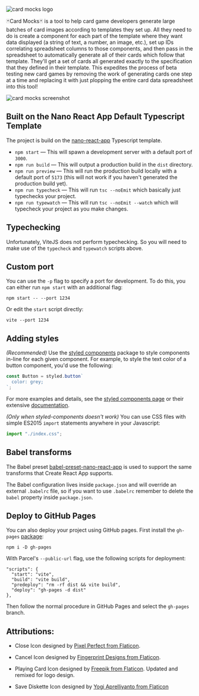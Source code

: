 ![card mocks logo](https://github.com/saint-justin/card-mocks/blob/main/src/assets/logo.png?raw=true)

🃏Card Mocks🃏 is a tool to help card game developers generate large batches of card images according to templates they set up. All they need to do is create a component for each part of the template where they want data displayed (a string of text, a number, an image, etc.), set up IDs correlating spreadsheet columns to those components, and then pass in the spreadsheet to automatically generate all of their cards which follow that template. They'll get a set of cards all generated exactly to the specification that they defined in their template. This expedites the process of beta testing new card games by removing the work of generating cards one step at a time and replacing it with just plopping the entire card data spreadsheet into this tool!

![card mocks screenshot](https://github.com/saint-justin/card-mocks/blob/main/src/assets/MockCardsScreenshot_2023-09-19.png?raw=true)

## Built on the Nano React App Default Typescript Template

The project is build on the [nano-react-app](https://github.com/nano-react-app/nano-react-app) Typescript template.

- `npm start` — This will spawn a development server with a default port of `3000`.
- `npm run build` — This will output a production build in the `dist` directory.
- `npm run preview` — This will run the production build locally with a default port of `5173` (this will not work if you haven't generated the production build yet).
- `npm run typecheck` — This will run `tsc --noEmit` which basically just typechecks your project.
- `npm run typewatch` — This will run `tsc --noEmit --watch` which will typecheck your project as you make changes.

## Typechecking

Unfortunately, ViteJS does not perform typechecking. So you will need to make use of the `typecheck` and `typewatch` scripts above.

## Custom port

You can use the `-p` flag to specify a port for development. To do this, you can either run `npm start` with an additional flag:

```
npm start -- --port 1234
```

Or edit the `start` script directly:

```
vite --port 1234
```

## Adding styles

_(Recommended)_
Use the [styled components](https://github.com/styled-components/styled-components) package to style components in-line for each given component. For example, to style the text color of a button component, you'd use the following:
```js
const Button = styled.button`
  color: grey;
`;
```
For more examples and details, see the [styled components page](https://styled-components.com/) or their extensive [documentation](https://styled-components.com/docs).

_(Only when styled-components doesn't work)_
You can use CSS files with simple ES2015 `import` statements anywhere in your Javascript:

```js
import "./index.css";
```

## Babel transforms

The Babel preset [babel-preset-nano-react-app](https://github.com/nano-react-app/babel-preset-nano-react-app) is used to support the same transforms that Create React App supports.

The Babel configuration lives inside `package.json` and will override an external `.babelrc` file, so if you want to use `.babelrc` remember to delete the `babel` property inside `package.json`.


## Deploy to GitHub Pages

You can also deploy your project using GitHub pages.
First install the `gh-pages` [package](https://github.com/tschaub/gh-pages):

`npm i -D gh-pages`

With Parcel's `--public-url` flag, use the following scripts for deployment:

```
"scripts": {
  "start": "vite",
  "build": "vite build",
  "predeploy": "rm -rf dist && vite build",
  "deploy": "gh-pages -d dist"
},
```

Then follow the normal procedure in GitHub Pages and select the `gh-pages` branch.


## Attributions:
- Close Icon designed by [Pixel Perfect from Flaticon](https://www.flaticon.com/authors/pixel-perfect).

- Cancel Icon designed by [Fingerprint Designs from Flaticon](https://www.flaticon.com/authors/fingerprint-designs).

- Playing Card Icon designed by [Freepik from Flaticon](https://www.freepik.com/). Updated and remixed for logo design.

- Save Diskette Icon designed by [Yogi Aprelliyanto from Flaticon](https://www.flaticon.com/authors/yogi-aprelliyanto)